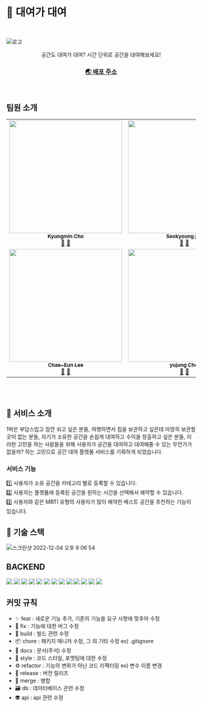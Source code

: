 # 🏡 대여가 대여
<br />

![로고](https://user-images.githubusercontent.com/93918946/205548192-60e687d3-0383-4c13-a245-9401df932918.jpg)
<div align="center">
   공간도 대여가 대여?
   시간 단위로 공간을 대여해보세요!
</div>
<div align="center">
  <h3>
    <a href="http://daeyeo4u.com">
      🌏 배포 주소
    </a>
  </h3>
</div>

<br />


## 팀원 소개

<!-- ALL-CONTRIBUTORS-LIST:START - Do not remove or modify this section -->
<!-- prettier-ignore-start -->
<!-- markdownlint-disable -->
<table>
  <tbody>
    <tr>
      <td align="center"><a href="https://github.com/mozzi327"><img src="https://dszw1qtcnsa5e.cloudfront.net/community/20200825/606982ad-83b0-4dcc-89ca-c8aed1ac522b/%EB%8B%A4%EC%9A%B4%EB%A1%9C%EB%93%9C.jpeg.jpg" width="300px;" alt=""/><br /><sub><b>Kyungmin Cho</b></sub></a><br /><a href="https://github.com/codestates-seb/seb40_main_010/commits?author=mozzi327" title="Documentation">📖</a> <a href="https://github.com/codestates-seb/seb40_main_010/pulls?q=is%3Apr+author%3Amozzi327" title="Pull Requests">🏡</a></td>           
      <td align="center"><a href="https://github.com/Quartz614"><img src="https://i.ytimg.com/vi/0H8PR0NEQUE/hqdefault.jpg" width="300px;" alt=""/><br /><sub><b>Seokyoung joo</b></sub></a><br /><a href="https://github.com/codestates-seb/seb40_main_010/commits?author=Quartz614" title="Documentation">📖</a> <a href="https://github.com/codestates-seb/seb40_main_010/pulls?q=is%3Apr+author%3AQuartz614" title="Pull Requests">🏡</a></td>          
      <td align="center"><a href="https://github.com/LimJaeminZ"><img src="https://i2.ruliweb.com/img/21/06/05/179dc832c8b50bc9c.jpg" width="300px;" alt=""/><br /><sub><b>
Jaemin Lim</b></sub></a><br /><a href="https://github.com/codestates-seb/seb40_main_010/commits?author=LimJaeminZ" title="Documentation">📖</a> <a href="https://github.com/codestates-seb/seb40_main_010/pulls?q=is%3Apr+author%3ALimJaeminZ" title="Pull Requests">🏡</a></td>
      <td align="center"><a href="https://github.com/LeeGoh"><img src="https://lh3.googleusercontent.com/-GzQkwL5K7Ek/W-BPJgWw6FI/AAAAAAAF0HQ/jh9G49UNi6wD7kt3-A4dMGU4YmjP6rUbACHMYCw/s0/595ee58bdc9286220e6ea0589550d62044d4bba2.png" width="300px;" alt=""/><br /><sub><b>Gyuri Lee</b></sub></a><br /><a href="https://github.com/codestates-seb/seb40_main_010/commits?author=LeeGoh" title="Documentation">📖</a> <a href="https://github.com/codestates-seb/seb40_main_010/pulls?q=is%3Apr+author%3ALeeGoh" title="Pull Requests">🏡</a></td>
    </tr>  
    <tr>
      <td align="center"><a href="https://github.com/ichenny"><img src="https://pbs.twimg.com/media/DcBZsxNV0AA86Oq.jpg" width="300px;" alt=""/><br /><sub><b>Chae-Eun Lee</b></sub></a><br /><a href="https://github.com/codestates-seb/seb40_main_010/commits?author=ichenny" title="Documentation">📖</a> <a href="https://github.com/codestates-seb/seb40_main_010/pulls?q=is%3Apr+author%3Aichenny" title="Pull Requests">🏡</a></td>      
      <td align="center"><a href="https://github.com/z1zonemoi"><img src="https://pbs.twimg.com/profile_images/1391684025761222658/1IvlnZyF_400x400.jpg" width="300px;" alt=""/><br /><sub><b>
yujung Choi</b></sub></a><br /><a href="https://github.com/codestates-seb/seb40_main_010/commits?author=z1zonemoi" title="Documentation">📖</a> <a href="https://github.com/codestates-seb/seb40_main_010/pulls?q=is%3Apr+author%3Az1zonemoi" title="Pull Requests">🏡</a></td>
      <td align="center"><a href="https://github.com/94sssh"><img src="https://img.insight.co.kr/static/2018/01/01/700/78t21t25brzd43j7g85l.jpg" width="300px;" alt=""/><br /><sub><b>SeungHo Han</b></sub></a><br /><a href="https://github.com/codestates-seb/seb40_main_010/commits?author=94sssh" title="Documentation">📖</a> <a href="https://github.com/codestates-seb/seb40_main_010/pulls?q=is%3Apr+author%3A94sssh" title="Pull Requests">🏡</a></td>
    </tr>
  </tbody>
</table>

<!-- markdownlint-restore -->
<!-- prettier-ignore-end -->

<!-- ALL-CONTRIBUTORS-LIST:END -->

<br/>

<br/>

## 📍 서비스 소개

1박은 부담스럽고 잠깐 쉬고 싶은 분들, 여행하면서 짐을 보관하고 싶은데 마땅히 보관할 곳이 없는 분들, 자기가 소유한 공간을 손쉽게 대여하고 수익을 창출하고 싶은 분들, 이러한 고민을 하는 사람들을 위해 사용자가 공간을 대여하고 대여해줄 수 있는 무언가가 없을까? 하는 고민으로 공간 대여 플랫폼 서비스를 기획하게 되었습니다.

### 서비스 기능

1️⃣ 사용자가 소유 공간을 카테고리 별로 등록할 수 있습니다.<br>
2️⃣ 사용자는 플랫폼에 등록된 공간을 윈하는 시간을 선택해서 예약할 수 있습니다. <br>
3️⃣ 사용자와 같은 MBTI 유형의 사용자가 많이 예약한 베스트 공간을 추천하는 기능이 있습니다.

## 📌 기술 스택
![스크린샷 2022-12-04 오후 9 06 54](https://user-images.githubusercontent.com/96826217/205555150-98bae0d9-2f4d-4a1d-a625-812505369e1a.png)

## BACKEND <br>
<img src="https://img.shields.io/badge/java-007396?style=for-the-badge&logo=java&logoColor=white"> <img src="https://img.shields.io/badge/mysql-4479A1?style=for-the-badge&logo=mysql&logoColor=white"> <img src="https://img.shields.io/badge/springboot-6DB33F?style=for-the-badge&logo=springboot&logoColor=white"> <img src="https://img.shields.io/badge/Spring%20Data%20JPA-6DB33F?style=for-the-badge&logo=Spring&logoColor=white"> <img src="https://img.shields.io/badge/Spring%20Security-6DB33F?style=for-the-badge&logo=springsecurity&logoColor=white"> <img src="https://img.shields.io/badge/Oauth2-EB5424?style=for-the-badge&logo=&logoColor=white"> <img src="https://img.shields.io/badge/JWT-000000?style=for-the-badge&logo=&logoColor=white"> <img src="https://img.shields.io/badge/gradle-02303A?style=for-the-badge&logo=gradle&logoColor=white"> <img src="https://img.shields.io/badge/QueryDsl-0769AD?style=for-the-badge&logo=QueryDsl&logoColor=white"> <img src="https://img.shields.io/badge/Redis-DC382D?style=for-the-badge&logo=Redis&logoColor=white"> <img src="https://img.shields.io/badge/AWS-CC0200?style=for-the-badge&logo=AmazonAWS&logoColor=white"> <img src="https://img.shields.io/badge/AWS-CC0200?style=for-the-badge&logo=AmazonS3logoColor=white"> <img src="https://img.shields.io/badge/GitHub Actions-2088FF?style=for-the-badge&logo=GitHub Actions&logoColor=white">

## 커밋 규칙

- ✨ feat : 새로운 기능 추가, 기존의 기능을 요구 사항에 맞추어 수정
- 🐛 fix : 기능에 대한 버그 수정
- 👷 build : 빌드 관련 수정
- 📦 chore : 패키지 매니저 수정, 그 외 기타 수정 ex) .gitignore
- 📝 docs : 문서(주석) 수정
- 🎨 style : 코드 스타일, 포맷팅에 대한 수정
- ♻️ refactor : 기능의 변화가 아닌 코드 리팩터링 ex) 변수 이름 변경
- 🔖 release : 버전 릴리즈
- 🔀 merge : 병합
- 🗃 db : 데이터베이스 관련 수정
- 👽 api : api 관련 수정

